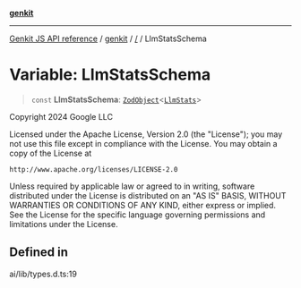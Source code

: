 [**genkit**](../README.md)

***

[Genkit JS API reference](../../README.md) / [genkit](../README.md) / [/](../README.md) / LlmStatsSchema

# Variable: LlmStatsSchema

> `const` **LlmStatsSchema**: [`ZodObject`](../namespaces/z/classes/ZodObject.md)\<[`LlmStats`](../type-aliases/LlmStats.md)\>

Copyright 2024 Google LLC

Licensed under the Apache License, Version 2.0 (the "License");
you may not use this file except in compliance with the License.
You may obtain a copy of the License at

    http://www.apache.org/licenses/LICENSE-2.0

Unless required by applicable law or agreed to in writing, software
distributed under the License is distributed on an "AS IS" BASIS,
WITHOUT WARRANTIES OR CONDITIONS OF ANY KIND, either express or implied.
See the License for the specific language governing permissions and
limitations under the License.

## Defined in

ai/lib/types.d.ts:19
